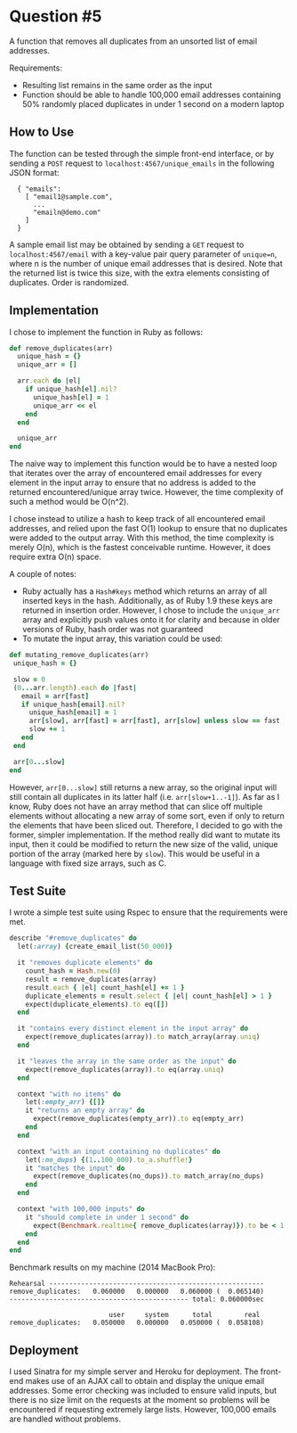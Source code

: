 # Question #5

A function that removes all duplicates from an unsorted list of email addresses.

Requirements:
- Resulting list remains in the same order as the input
- Function should be able to handle 100,000 email addresses containing 50% randomly placed duplicates in under 1 second on a modern laptop

## How to Use

The function can be tested through the simple front-end interface, or by sending a `POST` request to `localhost:4567/unique_emails` in the following JSON format:

```
  { "emails":
    [ "email1@sample.com",
      ...
      "emailn@demo.com"
    ]
  }
```

A sample email list may be obtained by sending a `GET` request to `localhost:4567/email` with a key-value pair query parameter of `unique=n`, where n is the number of unique email addresses that is desired.  Note that the returned list is twice this size, with the extra elements consisting of duplicates. Order is randomized.

## Implementation

I chose to implement the function in Ruby as follows:

```ruby
def remove_duplicates(arr)
  unique_hash = {}
  unique_arr = []

  arr.each do |el|
    if unique_hash[el].nil?
      unique_hash[el] = 1
      unique_arr << el
    end
  end

  unique_arr
end
```
The naive way to implement this function would be to have a nested loop that iterates over the array of encountered email addresses for every element in the input array to ensure that no address is added to the returned encountered/unique array twice.  However, the time complexity of such a method would be O(n^2).

I chose instead to utilize a hash to keep track of all encountered email addresses, and relied upon the fast O(1) lookup to ensure that no duplicates were added to the output array. With this method, the time complexity is merely O(n), which is the fastest conceivable runtime.  However, it does require extra O(n) space.

A couple of notes:
 - Ruby actually has a `Hash#keys` method which returns an array of all inserted keys in the hash.  Additionally, as of Ruby 1.9 these keys are returned in insertion order.  However, I chose to include the `unique_arr` array and explicitly push values onto it for clarity and because in older versions of Ruby, hash order was not guaranteed
 - To mutate the input array, this variation could be used:

 ```ruby
 def mutating_remove_duplicates(arr)
  unique_hash = {}

  slow = 0
  (0...arr.length).each do |fast|
    email = arr[fast]
    if unique_hash[email].nil?
      unique_hash[email] = 1
      arr[slow], arr[fast] = arr[fast], arr[slow] unless slow == fast
      slow += 1
    end
  end

  arr[0...slow]
end
```

However, `arr[0...slow]` still returns a new array, so the original input will still contain all duplicates in its latter half (i.e. `arr[slow+1..-1]`). As far as I know, Ruby does not have an array method that can slice off multiple elements without allocating a new array of some sort, even if only to return the elements that have been sliced out.  Therefore, I decided to go with the former, simpler implementation.  If the method really did want to mutate its input, then it could be modified to return the new size of the valid, unique portion of the array (marked here by `slow`).  This would be useful in a language with fixed size arrays, such as C.

## Test Suite

I wrote a simple test suite using Rspec to ensure that the requirements were met.

```ruby
describe "#remove_duplicates" do
  let(:array) {create_email_list(50_000)}

  it "removes duplicate elements" do
    count_hash = Hash.new(0)
    result = remove_duplicates(array)
    result.each { |el| count_hash[el] += 1 }
    duplicate_elements = result.select { |el| count_hash[el] > 1 }
    expect(duplicate_elements).to eq([])
  end

  it "contains every distinct element in the input array" do
    expect(remove_duplicates(array)).to match_array(array.uniq)
  end

  it "leaves the array in the same order as the input" do
    expect(remove_duplicates(array)).to eq(array.uniq)
  end

  context "with no items" do
    let(:empty_arr) {[]}
    it "returns an empty array" do
      expect(remove_duplicates(empty_arr)).to eq(empty_arr)
    end
  end

  context "with an input containing no duplicates" do
    let(:no_dups) {(1..100_000).to_a.shuffle!}
    it "matches the input" do
      expect(remove_duplicates(no_dups)).to match_array(no_dups)
    end
  end

  context "with 100,000 inputs" do
    it "should complete in under 1 second" do
      expect(Benchmark.realtime{ remove_duplicates(array)}).to be < 1
    end
  end
end
```

Benchmark results on my machine (2014 MacBook Pro):

```
Rehearsal ------------------------------------------------------
remove_duplicates:   0.060000   0.000000   0.060000 (  0.065140)
--------------------------------------------- total: 0.060000sec

                         user     system      total        real
remove_duplicates:   0.050000   0.000000   0.050000 (  0.058108)
```

## Deployment

I used Sinatra for my simple server and Heroku for deployment.  The front-end makes use of an AJAX call to obtain and display the unique email addresses.  Some error checking was included to ensure valid inputs, but there is no size limit on the requests at the moment so problems will be encountered if requesting extremely large lists.  However, 100,000 emails are handled without problems. 
